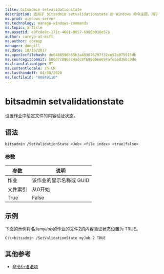 ```yaml
---
title: bitsadmin setvalidationstate
description: 适用于 bitsadmin setvalidationstate 的 Windows 命令主题，用于设置作业中给定文件的内容验证状态。
ms.prod: windows-server
ms.technology: manage-windows-commands
ms.topic: article
ms.assetid: e8fc8e8c-171c-4681-8057-6986b018e576
author: coreyp-at-msft
ms.author: coreyp
manager: dongill
ms.date: 10/16/2017
ms.openlocfilehash: de6480596b55b3a483076297f32ce52a975915db
ms.sourcegitcommit: b00d7c8968c4adc8f699dbee694afe6ed36bc9de
ms.translationtype: MT
ms.contentlocale: zh-CN
ms.lasthandoff: 04/08/2020
ms.locfileid: "80849110"
---
```

# <a name="bitsadmin-setvalidationstate"></a>bitsadmin setvalidationstate

设置作业中给定文件的内容验证状态。

## <a name="syntax"></a>语法

```
bitsadmin /SetValidationState <Job> <file index> <true|false> 
```

### <a name="parameters"></a>参数

| 参数  |          说明           |
|------------|--------------------------------|
|    作业     | 该作业的显示名称或 GUID |
| 文件索引 |         从0开始          |
|    True    |             False              |

## <a name="examples"></a><a name=BKMK_examples></a>示例

下面的示例将名为*myJob*的作业的文件2的内容验证状态设置为 TRUE。
```
C:\>bitsadmin /SetValidationState myJob 2 TRUE 
```

## <a name="additional-references"></a>其他参考

- [命令行语法项](command-line-syntax-key.md)
